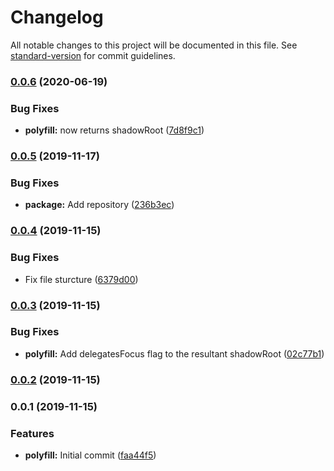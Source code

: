 # Changelog

All notable changes to this project will be documented in this file. See [standard-version](https://github.com/conventional-changelog/standard-version) for commit guidelines.

### [0.0.6](https://github.com/calebdwilliams/delegates-focus-polyfill/compare/v0.0.5...v0.0.6) (2020-06-19)


### Bug Fixes

* **polyfill:** now returns shadowRoot ([7d8f9c1](https://github.com/calebdwilliams/delegates-focus-polyfill/commit/7d8f9c1b7306172087374123c6f8539846b3876e))

### [0.0.5](https://github.com/calebdwilliams/delegates-focus-polyfill/compare/v0.0.4...v0.0.5) (2019-11-17)


### Bug Fixes

* **package:** Add repository ([236b3ec](https://github.com/calebdwilliams/delegates-focus-polyfill/commit/236b3ec453055d7a9a9af9fb758ac22739c8e31e))

### [0.0.4](https://github.com/calebdwilliams/delegates-focus-polyfill/compare/v0.0.3...v0.0.4) (2019-11-15)


### Bug Fixes

* Fix file sturcture ([6379d00](https://github.com/calebdwilliams/delegates-focus-polyfill/commit/6379d00072c006898cda9e9ee5b7aaf47c9f7a0d))

### [0.0.3](https://github.com/calebdwilliams/delegates-focus-polyfill/compare/v0.0.2...v0.0.3) (2019-11-15)


### Bug Fixes

* **polyfill:** Add delegatesFocus flag to the resultant shadowRoot ([02c77b1](https://github.com/calebdwilliams/delegates-focus-polyfill/commit/02c77b111992affcd24073c88ab94ddeed411340))

### [0.0.2](https://github.com/calebdwilliams/delegates-focus-polyfill/compare/v0.0.1...v0.0.2) (2019-11-15)

### 0.0.1 (2019-11-15)


### Features

* **polyfill:** Initial commit ([faa44f5](https://github.com/calebdwilliams/delegates-focus-polyfill/commit/faa44f5e90663696807a7e497911256285ab4c22))
